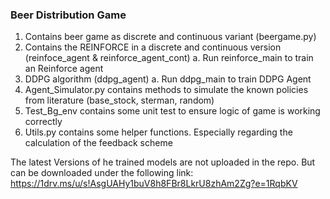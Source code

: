 ### Beer Distribution Game

1. Contains beer game as discrete and continuous variant (beergame.py)
2. Contains the REINFORCE in a discrete and continuous version (reinfoce_agent & reinforce_agent_cont)
    a. Run reinforce_main to train an Reinforce agent
3. DDPG algorithm (ddpg_agent)
    a. Run ddpg_main to train DDPG Agent
4. Agent_Simulator.py contains methods to simulate the known policies from literature (base_stock, sterman, random)
5. Test_Bg_env contains some unit test to ensure logic of game is working correctly
6. Utils.py contains some helper functions. Especially regarding the calculation of the feedback scheme

The latest Versions of he trained models are not uploaded in the repo. But can be downloaded under the following link:
https://1drv.ms/u/s!AsgUAHy1buV8h8FBr8LkrU8zhAm2Zg?e=1RqbKV

